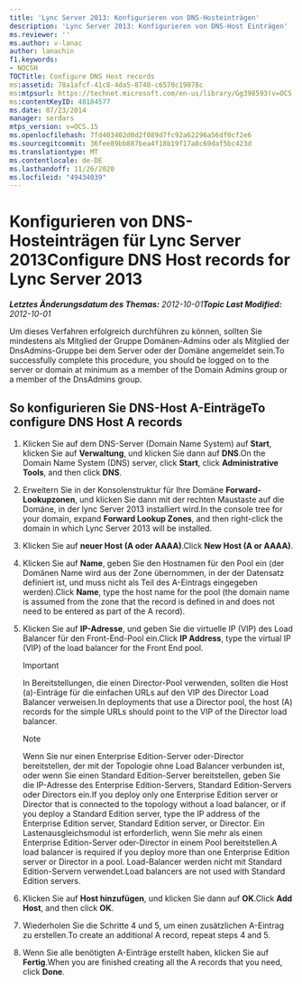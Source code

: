 ```yaml
---
title: 'Lync Server 2013: Konfigurieren von DNS-Hosteinträgen'
description: 'Lync Server 2013: Konfigurieren von DNS-Host Einträgen'
ms.reviewer: ''
ms.author: v-lanac
author: lanachin
f1.keywords:
- NOCSH
TOCTitle: Configure DNS Host records
ms:assetid: 78a1afcf-41c8-4da5-8740-c6570c19078c
ms:mtpsurl: https://technet.microsoft.com/en-us/library/Gg398593(v=OCS.15)
ms:contentKeyID: 48184577
ms.date: 07/23/2014
manager: serdars
mtps_version: v=OCS.15
ms.openlocfilehash: 7fd403402d0d2f089d7fc92a62296a56df0cf2e6
ms.sourcegitcommit: 36fee89bb887bea4f18b19f17a8c69daf5bc423d
ms.translationtype: MT
ms.contentlocale: de-DE
ms.lasthandoff: 11/26/2020
ms.locfileid: "49434039"
---
```

# <a name="configure-dns-host-records-for-lync-server-2013"></a><span data-ttu-id="4eb4a-103">Konfigurieren von DNS-Hosteinträgen für Lync Server 2013</span><span class="sxs-lookup"><span data-stu-id="4eb4a-103">Configure DNS Host records for Lync Server 2013</span></span>

<div data-xmlns="http://www.w3.org/1999/xhtml">

<div class="topic" data-xmlns="http://www.w3.org/1999/xhtml" data-msxsl="urn:schemas-microsoft-com:xslt" data-cs="https://msdn.microsoft.com/">

<div data-asp="https://msdn2.microsoft.com/asp">



</div>

<div id="mainSection">

<div id="mainBody"><span data-ttu-id="4eb4a-104">

<span> </span></span><span class="sxs-lookup"><span data-stu-id="4eb4a-104">

<span> </span></span></span>

<span data-ttu-id="4eb4a-105">_**Letztes Änderungsdatum des Themas:** 2012-10-01_</span><span class="sxs-lookup"><span data-stu-id="4eb4a-105">_**Topic Last Modified:** 2012-10-01_</span></span>

<span data-ttu-id="4eb4a-106">Um dieses Verfahren erfolgreich durchführen zu können, sollten Sie mindestens als Mitglied der Gruppe Domänen-Admins oder als Mitglied der DnsAdmins-Gruppe bei dem Server oder der Domäne angemeldet sein.</span><span class="sxs-lookup"><span data-stu-id="4eb4a-106">To successfully complete this procedure, you should be logged on to the server or domain at minimum as a member of the Domain Admins group or a member of the DnsAdmins group.</span></span>

<div>

## <a name="to-configure-dns-host-a-records"></a><span data-ttu-id="4eb4a-107">So konfigurieren Sie DNS-Host A-Einträge</span><span class="sxs-lookup"><span data-stu-id="4eb4a-107">To configure DNS Host A records</span></span>

1.  <span data-ttu-id="4eb4a-108">Klicken Sie auf dem DNS-Server (Domain Name System) auf **Start**, klicken Sie auf **Verwaltung**, und klicken Sie dann auf **DNS**.</span><span class="sxs-lookup"><span data-stu-id="4eb4a-108">On the Domain Name System (DNS) server, click **Start**, click **Administrative Tools**, and then click **DNS**.</span></span>

2.  <span data-ttu-id="4eb4a-109">Erweitern Sie in der Konsolenstruktur für Ihre Domäne **Forward-Lookupzonen**, und klicken Sie dann mit der rechten Maustaste auf die Domäne, in der lync Server 2013 installiert wird.</span><span class="sxs-lookup"><span data-stu-id="4eb4a-109">In the console tree for your domain, expand **Forward Lookup Zones**, and then right-click the domain in which Lync Server 2013 will be installed.</span></span>

3.  <span data-ttu-id="4eb4a-110">Klicken Sie auf **neuer Host (A oder AAAA)**.</span><span class="sxs-lookup"><span data-stu-id="4eb4a-110">Click **New Host (A or AAAA)**.</span></span>

4.  <span data-ttu-id="4eb4a-111">Klicken Sie auf **Name**, geben Sie den Hostnamen für den Pool ein (der Domänen Name wird aus der Zone übernommen, in der der Datensatz definiert ist, und muss nicht als Teil des A-Eintrags eingegeben werden).</span><span class="sxs-lookup"><span data-stu-id="4eb4a-111">Click **Name**, type the host name for the pool (the domain name is assumed from the zone that the record is defined in and does not need to be entered as part of the A record).</span></span>

5.  <span data-ttu-id="4eb4a-112">Klicken Sie auf **IP-Adresse**, und geben Sie die virtuelle IP (VIP) des Load Balancer für den Front-End-Pool ein.</span><span class="sxs-lookup"><span data-stu-id="4eb4a-112">Click **IP Address**, type the virtual IP (VIP) of the load balancer for the Front End pool.</span></span>
    
    <div>
    

    > [!IMPORTANT]  
    > <span data-ttu-id="4eb4a-113">In Bereitstellungen, die einen Director-Pool verwenden, sollten die Host (a)-Einträge für die einfachen URLs auf den VIP des Director Load Balancer verweisen.</span><span class="sxs-lookup"><span data-stu-id="4eb4a-113">In deployments that use a Director pool, the host (A) records for the simple URLs should point to the VIP of the Director load balancer.</span></span>

    
    </div>
    
    <div>
    

    > [!NOTE]  
    > <span data-ttu-id="4eb4a-114">Wenn Sie nur einen Enterprise Edition-Server oder-Director bereitstellen, der mit der Topologie ohne Load Balancer verbunden ist, oder wenn Sie einen Standard Edition-Server bereitstellen, geben Sie die IP-Adresse des Enterprise Edition-Servers, Standard Edition-Servers oder Directors ein.</span><span class="sxs-lookup"><span data-stu-id="4eb4a-114">If you deploy only one Enterprise Edition server or Director that is connected to the topology without a load balancer, or if you deploy a Standard Edition server, type the IP address of the Enterprise Edition server, Standard Edition server, or Director.</span></span> <span data-ttu-id="4eb4a-115">Ein Lastenausgleichsmodul ist erforderlich, wenn Sie mehr als einen Enterprise Edition-Server oder-Director in einem Pool bereitstellen.</span><span class="sxs-lookup"><span data-stu-id="4eb4a-115">A load balancer is required if you deploy more than one Enterprise Edition server or Director in a pool.</span></span> <span data-ttu-id="4eb4a-116">Load-Balancer werden nicht mit Standard Edition-Servern verwendet.</span><span class="sxs-lookup"><span data-stu-id="4eb4a-116">Load balancers are not used with Standard Edition servers.</span></span>

    
    </div>

6.  <span data-ttu-id="4eb4a-117">Klicken Sie auf **Host hinzufügen**, und klicken Sie dann auf **OK**.</span><span class="sxs-lookup"><span data-stu-id="4eb4a-117">Click **Add Host**, and then click **OK**.</span></span>

7.  <span data-ttu-id="4eb4a-118">Wiederholen Sie die Schritte 4 und 5, um einen zusätzlichen A-Eintrag zu erstellen.</span><span class="sxs-lookup"><span data-stu-id="4eb4a-118">To create an additional A record, repeat steps 4 and 5.</span></span>

8.  <span data-ttu-id="4eb4a-119">Wenn Sie alle benötigten A-Einträge erstellt haben, klicken Sie auf **Fertig**.</span><span class="sxs-lookup"><span data-stu-id="4eb4a-119">When you are finished creating all the A records that you need, click **Done**.</span></span>

<span data-ttu-id="4eb4a-120"></div>

</div>

<span> </span>

</div>

</div>

</span><span class="sxs-lookup"><span data-stu-id="4eb4a-120"></div>

</div>

<span> </span>

</div>

</div>

</span></span></div>

